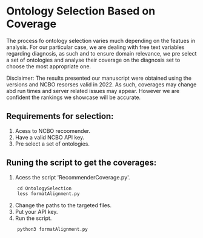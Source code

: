 # Ontology Selection Based on Coverage

The process fo ontology selection varies much depending on the featues in analysis.
For our particular case, we are dealing with free text variables regarding diagnosis, as such and to ensure domain relevance, we pre select a set of ontologies and analyse their coverage on the diagnosis set to choose the most appropriate one.

Disclaimer: The results presented our manuscript were obtained using the versions and NCBO resorses valid in 2022. As such, coverages may change abd run times and server related issues may appear. However we are confident the rankings we showcase will be accurate.


## Requirements for selection:

1. Acess to NCBO recoomender.
2. Have a valid NCBO API key.
3. Pre select a set of ontologies.


## Runing the script to get the coverages:

1. Acess the script 'RecommenderCoverage.py'.
```python
    cd OntologySelection
    less formatAlignment.py
```
2. Change the paths to the targeted files.
3. Put your API key.
4. Run the script.
```python
    python3 formatAlignment.py
```

